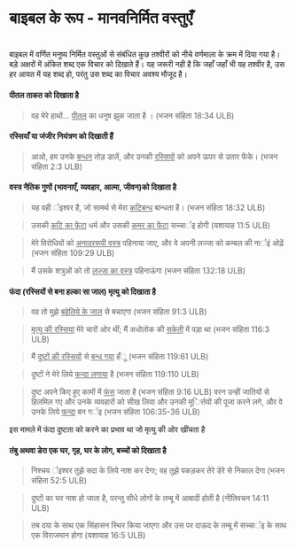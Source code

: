 # बाइबल के रूप - मानवनिर्मित वस्तुएँ

 #

बाइबल में वर्णित मनुष्य निर्मित वस्तुओं से संबंधित कुछ तश्वीरों को नीचे वर्णमाला के क्रम में दिया गया है। 
बड़े अक्षरों में अंकित शब्द एक विचार को दिखाते हैं। यह जरूरी नही है कि जहाँ जहाँ भी यह तश्वीर है, उस हर आयत में यह शब्द हो, परंतु उस शब्द का विचार अवश्य मौजूद है। 

#### पीतल ताकत को दिखाता है

>वह मेरे हाथों... <u>पीतल</u> का धनुष झुक जाता है । (भजन संहिता 18:34 ULB)

#### रस्सियाँ या जंजीर नियंत्रण को दिखाती हैं

>आओ, हम उनके <u>बन्धन</u> तोड़ डालें, और उनकी <u>रस्सियों</u> को अपने ऊपर से उतार फेंके। (भजन संहिता 2:3 ULB)

#### वस्त्र नैतिक गुणों (भावनाएँ, व्यवहार, आत्मा, जीवन)को दिखाता है

>यह वही र्इश्वर है, जो सामर्थ से मेरा <u>कटिबन्ध</u> बान्धता है। (भजन संहिता 18:32 ULB)

<blockquote>उसकी <u>कटि का फेंटा</u> धर्म और उसकी <u>कमर का फेंटा</u> सच्चार्इ होगी (यशायाह 11:5 ULB)</blockquote>

>मेरे विरोधियों को <u>अनादररूपी वस्त्र</u> पहिनाया जाए, और वे अपनी लज्जा को कम्बल की नार्इं ओढ़ें (भजन संहिता 109:29 ULB)

<blockquote> मैं उसके शत्रुओं को तो <u>लज्जा का वस्त्र</u> पहिनाऊंगा (भजन संहिता 132:18 ULB)</blockquote>

#### फंदा (रस्सियों से बना हल्का सा जाल) मृत्यु को दिखाता है

>वह तो मुझे <u>बहेलिये के जाल</u> से बचाएगा (भजन संहिता 91:3 ULB)

<blockquote><u>मृत्यु की रस्सियां</u> मेरे चारों ओर थीं; मैं अधोलोक की <u>सकेती</u> में पड़ा था (भजन संहिता 116:3 ULB)</blockquote>

>मैं <u>दुष्टों की रस्सियों</u> से <u>बन्ध गया</u> हँू (भजन संहिता 119:61 ULB)

<blockquote> दुष्टों ने मेरे लिये <u>फन्दा लगाया</u> है (भजन संहिता 119:110 ULB)</blockquote>

>दुष्ट अपने किए हुए कामों में <u>फंस</u> जाता है (भजन संहिता 9:16 ULB)
>वरन उन्हीं जातियों से हिलमिल गए और उनके व्यवहारों को सीख लिया और उनकी मू​िर्त्तयों की पूजा करने लगे, और वे उनके लिये <u>फन्दा</u> बन गर्इ (भजन संहिता 106:35-36 ULB)

इस मामले में फंदा दुष्टता को करने का प्रभाव था जो मृत्यु की ओर खींचता है

#### तंबु अथवा डेरा एक घर, गृह, घर के लोग, बच्चों को दिखाता है

>निश्चय र्इश्वर तुझे सदा के लिये नाश कर देगा; वह तुझे पकड़कर तेरे डेरे से निकाल देगा (भजन संहिता 52:5 ULB)

<blockquote> दुष्टों का घर नाश हो जाता है, परन्तु सीधे लोगों के तम्बू में आबादी होती है (नीतिवचन 14:11 ULB)</blockquote>

> तब दया के साथ एक सिंहासन स्थिर किया जाएगा और उस पर दाऊद के तम्बू में सच्चार्इ के साथ एक विराजमान होगा (यशायाह 16:5 ULB)
